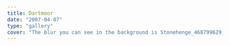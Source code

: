 ```yaml
---
title: Dartmoor
date: "2007-04-07"
type: "gallery"
cover: "The blur you can see in the background is Stonehenge_468799629_o.jpg"
---
```

